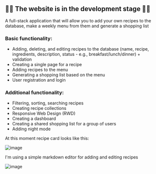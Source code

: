 ## 🚧🔧 The website is in the development stage 🔧🚧
A full-stack application that will allow you to add your own recipes to the database, make a weekly menu from them and generate a shopping list


### Basic functionality: 
- Adding, deleting, and editing recipes to the database (name, recipe, ingredients, description, status - e.g., breakfast/lunch/dinner) + validation
- Creating a single page for a recipe
- Adding recipes to the menu
- Generating a shopping list based on the menu
- User registration and login

### Additional functionality:
- Filtering, sorting, searching recipes
- Creating recipe collections
- Responsive Web Design (RWD)
- Creating a dashboard
- Creating a shared shopping list for a group of users
- Adding night mode

At this moment recipe card looks like this:

![image](https://github.com/weomweom/recipe-manager/assets/95056603/faf7e0c2-d5a1-42f6-aa92-7cb92534c4d4)

I'm using a simple markdown editor for adding and editing recipes

![image](https://github.com/weomweom/recipe-manager/assets/95056603/80c89e01-0910-44c7-8a5b-c3cab2bc14ff)

